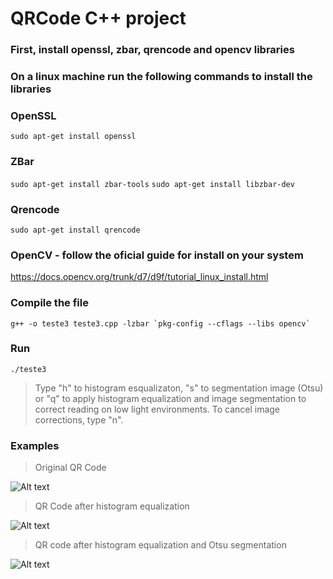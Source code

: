 # QRCode C++ project

### First, install openssl, zbar, qrencode and opencv libraries
### On a linux machine run the following commands to install the libraries
### OpenSSL
`sudo apt-get install openssl`
### ZBar
`sudo apt-get install zbar-tools`
`sudo apt-get install libzbar-dev`
### Qrencode
`sudo apt-get install qrencode`

### OpenCV - follow the oficial guide for install on your system
https://docs.opencv.org/trunk/d7/d9f/tutorial_linux_install.html

### Compile the file 
``` g++ -o teste3 teste3.cpp -lzbar `pkg-config --cflags --libs opencv` ```
### Run 
`./teste3`

> Type "h" to histogram esqualizaton, "s" to segmentation image (Otsu) or "q" to apply histogram equalization and image segmentation to correct reading on low light environments. To cancel image corrections, type "n".

### Examples 
> Original QR Code

![Alt text](https://github.com/gu1ma/qrcode-reader/blob/master/results-examples/qrcode-subexposto.jpg "Original QR Code")
> QR Code after histogram equalization

![Alt text](https://github.com/gu1ma/qrcode-reader/blob/master/results-examples/qrcode-apos-histograma.jpg "Equalized QR Code")
> QR code after histogram equalization and Otsu segmentation

![Alt text](https://github.com/gu1ma/qrcode-reader/blob/master/results-examples/qrcode-apos-histograma-e-segmentacao.jpg "Equalized/Segmented QR Code")
